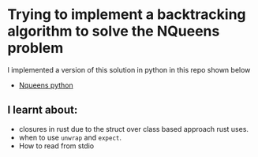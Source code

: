 # Trying to implement a backtracking algorithm to solve the NQueens problem
I implemented a version of this solution in python in this repo shown below
* [Nqueens python](https://github.com/Bradkibs/alx-interview/tree/main/0x05-nqueens)

## I learnt about:
* closures in rust due to the struct over class based approach rust uses.
* when to use `unwrap` and `expect`.
* How to read from stdio